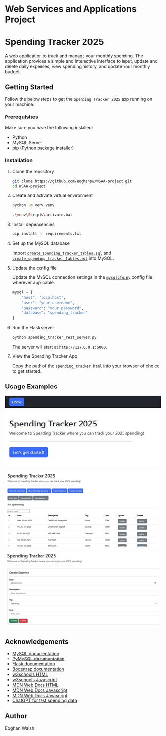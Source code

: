 # Web Services and Applications Project
# Spending Tracker 2025

A web application to track and manage your monthly spending. The application provides a simple and interactive interface to input, update and delete daily expenses, view spending history, and update your monthly budget.

## Getting Started

Follow the below steps to get the ``Spending Tracker 2025`` app running on your machine.

### Prerequisites

Make sure you have the following installed:

- Python
- MySQL Server
- pip (Python package installer)

### Installation

1. Clone the repository

    ```bash
    git clone https://github.com/eoghanpw/WSAA-project.git
    cd WSAA-project
    ```

2. Create and activate virtual environment

    ```bash
    python -m venv venv
    ```
    ```bash
    .\venv\Scripts\activate.bat
    ```

3. Install dependencies

    ```bash
    pip install -r requirements.txt
    ```

4. Set up the MySQL database

    Import [`create_spending_tracker_tables.sql`](./data/create_spending_tracker_tables.sql) and [`create_spending_tracker_tables.sql`](./data/spending_data_2025.sql) into MySQL.

5. Update the config file

    Update the MySQL connection settings in the [`mysqlcfg.py`](./mysqlcfg.py) config file wherever applicable.

    ```python
    mysql = {
        "host": "localhost",
        "user": "your_username",
        "password": "your_password",
        "database": "spending_tracker"
    }
    ```

6. Run the Flask server

    ```bash
    python spending_tracker_rest_server.py
    ```
    The server will start at ``http://127.0.0.1:5000``.

7. View the Spending Tracker App

    Copy the path of the [`spending_tracker.html`](./spending_tracker.html) into your browser of choice to get started.

## Usage Examples

![Spending Tracker home page](./img/spending_tracker_home_page.jpg)

![Spending Tracker spending table](./img/spending_tracker_spending_table.jpg)

![Spending Tracker create expense](./img/spending_tracker_create_expense.jpg)

## Acknowledgements

- [MySQL documentation](https://dev.mysql.com/doc/refman/9.0/en/)
- [PyMySQL documentation](https://pymysql.readthedocs.io/en/latest/)
- [Flask documentation](https://flask.palletsprojects.com/en/stable/#user-s-guide)
- [Bootstrap documentation](https://getbootstrap.com/docs/5.3/getting-started/introduction/)
- [w3schools HTML](https://www.w3schools.com/html/default.asp)
- [w3schools Javascript](https://www.w3schools.com/js/default.asp)
- [MDN Web Docs HTML](https://developer.mozilla.org/en-US/docs/Learn_web_development/Core/Structuring_content)
- [MDN Web Docs Javascript](https://developer.mozilla.org/en-US/docs/Learn_web_development/Core/Scripting)
- [MDN Web Docs Javascript](https://developer.mozilla.org/en-US/docs/Learn_web_development/Core/Scripting)
- [ChatGPT for test spending data ](https://chatgpt.com/share/6833860a-3164-8010-8578-6a8e115f5ad8)


## Author
Eoghan Walsh